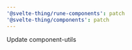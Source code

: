 ```yaml
---
'@svelte-thing/rune-components': patch
'@svelte-thing/components': patch
---
```


Update component-utils
